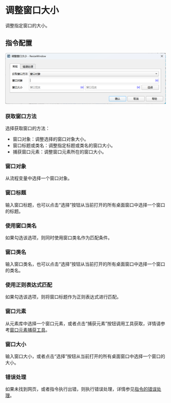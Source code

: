 # 调整窗口大小

调整指定窗口的大小。

## 指令配置

![调整窗口大小常规配置对话框](resize_window_general_config.png)

### 获取窗口方法

选择获取窗口的方法：

* 窗口对象：调整选择的窗口对象大小。
* 窗口标题或类名：调整指定标题或类名的窗口大小。
* 捕获窗口元素：调整窗口元素所在的窗口大小。

### 窗口对象

从流程变量中选择一个窗口对象。

### 窗口标题

输入窗口标题，也可以点击“选择”按钮从当前打开的所有桌面窗口中选择一个窗口的标题。

### 使用窗口类名

如果勾选该选项，则同时使用窗口类名作为匹配条件。

### 窗口类名

输入窗口类名，也可以点击“选择”按钮从当前打开的所有桌面窗口中选择一个窗口的类名。

### 使用正则表达式匹配

如果勾选该选项，则将窗口标题作为正则表达式进行匹配。

### 窗口元素

从元素库中选择一个窗口元素，或者点击“捕获元素”按钮调用工具获取，详情请参考[窗口元素捕获工具](../../../manual/window_element_capture_tool.md)。

### 窗口大小

输入窗口大小，或者点击“选择”按钮从当前打开的所有桌面窗口中选择一个窗口的大小。

### 错误处理

如果未找到网页，或者指令执行出错，则执行错误处理，详情参见[指令的错误处理](../../../manual/error_handling.md)。
